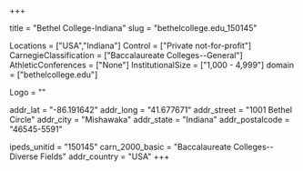 
+++

title = "Bethel College-Indiana"
slug = "bethelcollege.edu_150145"

Locations = ["USA","Indiana"]
Control = ["Private not-for-profit"]
CarnegieClassification = ["Baccalaureate Colleges--General"]
AthleticConferences = ["None"]
InstitutionalSize = ["1,000 - 4,999"]
domain = ["bethelcollege.edu"]

Logo = ""

addr_lat = "-86.191642"
addr_long = "41.677671"
addr_street = "1001 Bethel Circle"
addr_city = "Mishawaka"
addr_state = "Indiana"
addr_postalcode = "46545-5591"

ipeds_unitid = "150145"
carn_2000_basic = "Baccalaureate Colleges--Diverse Fields"
addr_country = "USA"
+++
    
